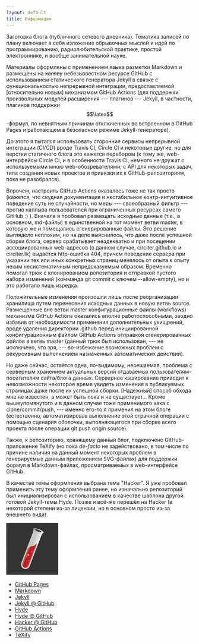 ```yaml
---
layout: default
title: Информация
---
```


Заготовка блога (публичного сетевого дневника). Тематика записей
по плану включает в себя изложение обрывочных мыслей и идей
по программированию, радиолюбительской практике, простой электроннике,
и вообще занимательной науке.

Материалы оформлены с применением языка разметки Markdown и размещены
на <s>халяву</s> небезызвестном ресурсе GitHub с использованием
статического генератора Jekyll в связке с функциональностью непрерывной интеграции,
предоставляемой [относительно новым] механизмом GitHub Actions (для поддержки произвольных
модулей расширения --- плагинов --- Jekyll, в частности, плагинов поддержки $$\latex$$-формул,
по невнятным причинам отключенных во встроенном в GitHub Pages и работающем в безопасном режиме
Jekyll-генераторе).

До этого я пытался использовать сторонние сервисы непрерывной интеграции
(CI/CD) вроде Travis CI, Circle CI и некоторые другие, но для верстки статичного блога
это кажется перебором (к тому же, web-интерфейсы Circle CI, и в особенности Travis CI,
немного не дружат с используемыми мною web-обозревателями; с API для некоторых задач, типа
создания новых проектов и привязки их к GitHub-репозиториям, пока
не разобрался).

Впрочем, настроить GitHub Actions оказалось тоже не так просто (кажется, что скудная
документация и нестабильное контр-интуитивное поведение суть не случайности, но меры
--- своеобразный фильтр --- против наплыва пользователей при ограниченных ресурсах
самого GitHub :) ). Вначале я пробовал размещать исходные данные (т.е., в основном,
md-файлы) в единственной на тот момент ветви master, в которую же и помещались
сгенерированные файлы. Это решение выглядело неплохим, но на деле выяснилось, что
даже после успешной сборки блога, сервер срабатывает неадекватно и при посещении
ассоциированных web-адресов (в данном случае, circiter.github.io и circiter.tk)
выдаётся http-ошибка 404, причем поведение сервера при указании тех или иных конкретных
страниц менялось от опыта к опыту неким несистематичным непредсказуемым образом.
Временно помогал трюк с клонированием репозитория и отправкой пустого набора изменений
(комманда git commit с ключем --allow-empty), но и это работало лишь изредка.

Положительные изменения произошли лишь после реорганизации хранилища путем перенесения
исходных данных в новую ветвь source. Размещенные вне ветви master конфигурационные файлы
(workflows) механизма GitHub Actions оказались вполне работоспособными, заодно избавив от
необходимости применения дополнительных ухищрений, вроде удаления директории .github перед
инициированной конфигурационным файлом GitHub Actions отправкой сгенерированных файлов в
ветвь master (данный трюк был использован, --- не исключено, что зря, --- во-избежание
возможных проблем с рекурсивным выполнением назначенных автоматических действий).

Но даже сейчас, остаётся одна, по-видимому, нерешаемая, проблема с серверным хранением
актуальных версий отдаваемых пользователям-посетителям сайта/блога данных. Серверное
кэширование приводит к невозможности некоторое время увидеть изменения в публикуемых
страницах даже после их успешной сборки. [Надёжный] способ обхода мне не известен, а может быть
пока и не существует... Кроме вышеупомянутого и в данном случае тоже применимого хака
с clone/commit/push, --- именно его-то я применил на этом блоге (естественно, автоматизировав
выполнение этой странной операции с помощью сценария оболочки, выполняющегося при сборке всего
проекта после операции git push origin source).

Также, к репозиторию, хранящему данный блог, подключено GitHub-приложение TeXify (но пока
<i>de-facto</i> не задействовано, в том числе по причине наличия на данный момент некоторых
проблем в генерируемых данным приложением SVG-файлах) для поддержки формул в Markdown-файлах,
просматриваемых в web-интерфейсе GitHub.

В качестве темы оформления выбрана тема "Hacker". Я уже пробовал применить эту тему оформления
ранее, но изначально репозиторий был инициализирован с использованием в качестве шаблона
другой готовой Jekyll-темы Hyde. Позже я всё-же перешёл на Hacker (в некоторой степени
из-за лицензии, но в основном просто из-за внешнего вида).

![](/assets/images/jekyll-logo.png)

- [GitHub Pages](https://pages.github.com)
- [Markdown](daringfireball.net/projects/markdown)
- [Jekyll](http://jekyllrb.com)
- [Jekyll @ GitHub](https://github.com/jekyll/jekyll)
- [Hyde](hyde.getpoole.com)
- [Hyde @ GitHub](https://github.com/poole/hyde)
- [Hacker @ GitHub](https://github.com/pages-themes/hacker)
- [GitHub Actions](https://github.com/features/actions)
- [TeXify](https://github.com/apps/texify)
